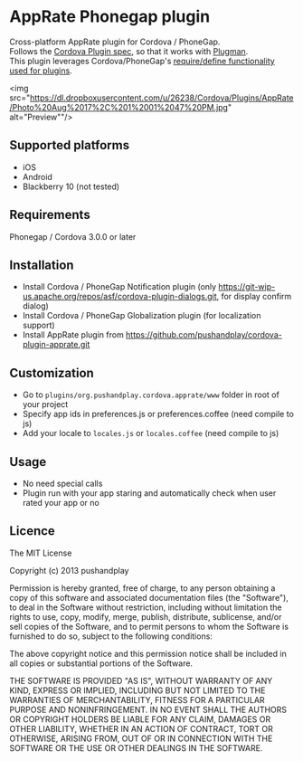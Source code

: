 # AppRate Phonegap plugin #

Cross-platform AppRate plugin for Cordova / PhoneGap.<br>
Follows the [Cordova Plugin spec](http://docs.phonegap.com/en/3.0.0rc1/guide_plugins_plugin_spec.md.html#Plugin%20Specification), so that it works with [Plugman](https://github.com/apache/cordova-plugman).<br>
This plugin leverages Cordova/PhoneGap's [require/define functionality used for plugins](http://simonmacdonald.blogspot.ca/2012/08/so-you-wanna-write-phonegap-200-android.html).<br>

<img src="https://dl.dropboxusercontent.com/u/26238/Cordova/Plugins/AppRate/Photo%20Aug%2017%2C%201%2001%2047%20PM.jpg" alt="Preview""/>

## Supported platforms ##

+	iOS
+	Android
+	Blackberry 10 (not tested)

## Requirements ##

Phonegap / Cordova 3.0.0 or later

## Installation ##

+	Install Cordova / PhoneGap Notification plugin (only https://git-wip-us.apache.org/repos/asf/cordova-plugin-dialogs.git, for display confirm dialog)
+	Install Cordova / PhoneGap Globalization plugin (for localization support)
+	Install AppRate plugin from https://github.com/pushandplay/cordova-plugin-apprate.git

## Customization ##

+	Go to <code>plugins/org.pushandplay.cordova.apprate/www</code> folder in root of your project
+	Specify app ids in preferences.js or preferences.coffee (need compile to js)
+	Add your locale to <code>locales.js</code> or <code>locales.coffee</code> (need compile to js)

## Usage ##

+	No need special calls
+	Plugin run with your app staring and automatically check when user rated your app or no

## Licence ##

The MIT License

Copyright (c) 2013 pushandplay

Permission is hereby granted, free of charge, to any person obtaining a copy of this software and associated documentation files (the "Software"), to deal in the Software without restriction, including without limitation the rights to use, copy, modify, merge, publish, distribute, sublicense, and/or sell copies of the Software, and to permit persons to whom the Software is furnished to do so, subject to the following conditions:

The above copyright notice and this permission notice shall be included in all copies or substantial portions of the Software.

THE SOFTWARE IS PROVIDED "AS IS", WITHOUT WARRANTY OF ANY KIND, EXPRESS OR IMPLIED, INCLUDING BUT NOT LIMITED TO THE WARRANTIES OF MERCHANTABILITY, FITNESS FOR A PARTICULAR PURPOSE AND NONINFRINGEMENT. IN NO EVENT SHALL THE AUTHORS OR COPYRIGHT HOLDERS BE LIABLE FOR ANY CLAIM, DAMAGES OR OTHER LIABILITY, WHETHER IN AN ACTION OF CONTRACT, TORT OR OTHERWISE, ARISING FROM, OUT OF OR IN CONNECTION WITH THE SOFTWARE OR THE USE OR OTHER DEALINGS IN THE SOFTWARE.
